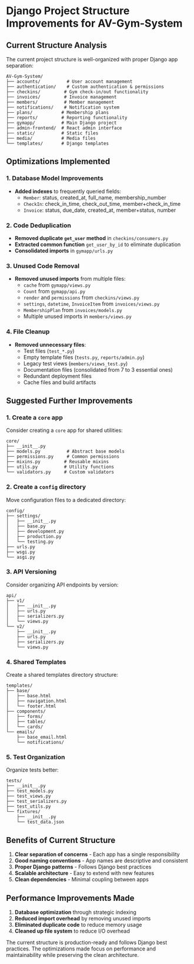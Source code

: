 # Django Project Structure Improvements for AV-Gym-System

## Current Structure Analysis

The current project structure is well-organized with proper Django app separation:

```
AV-Gym-System/
├── accounts/          # User account management
├── authentication/    # Custom authentication & permissions
├── checkins/         # Gym check-in/out functionality
├── invoices/         # Invoice management
├── members/          # Member management
├── notifications/    # Notification system
├── plans/           # Membership plans
├── reports/         # Reporting functionality
├── gymapp/          # Main Django project
├── admin-frontend/  # React admin interface
├── static/          # Static files
├── media/           # Media files
└── templates/       # Django templates
```

## Optimizations Implemented

### 1. Database Model Improvements
- **Added indexes** to frequently queried fields:
  - `Member`: status, created_at, full_name, membership_number
  - `CheckIn`: check_in_time, check_out_time, member+check_in_time
  - `Invoice`: status, due_date, created_at, member+status, number

### 2. Code Deduplication
- **Removed duplicate `get_user` method** in `checkins/consumers.py`
- **Extracted common function** `get_user_by_id` to eliminate duplication
- **Consolidated imports** in `gymapp/urls.py`

### 3. Unused Code Removal
- **Removed unused imports** from multiple files:
  - `cache` from `gymapp/views.py`
  - `Count` from `gymapp/api.py`
  - `render` and `permissions` from `checkins/views.py`
  - `settings`, `datetime`, `InvoiceItem` from `invoices/views.py`
  - `MembershipPlan` from `invoices/models.py`
  - Multiple unused imports in `members/views.py`

### 4. File Cleanup
- **Removed unnecessary files**:
  - Test files (`test_*.py`)
  - Empty template files (`tests.py`, `reports/admin.py`)
  - Legacy test views (`members/views_test.py`)
  - Documentation files (consolidated from 7 to 3 essential ones)
  - Redundant deployment files
  - Cache files and build artifacts

## Suggested Further Improvements

### 1. Create a `core` app
Consider creating a `core` app for shared utilities:
```
core/
├── __init__.py
├── models.py          # Abstract base models
├── permissions.py     # Common permissions
├── mixins.py         # Reusable mixins
├── utils.py          # Utility functions
└── validators.py     # Custom validators
```

### 2. Create a `config` directory
Move configuration files to a dedicated directory:
```
config/
├── settings/
│   ├── __init__.py
│   ├── base.py
│   ├── development.py
│   ├── production.py
│   └── testing.py
├── urls.py
├── wsgi.py
└── asgi.py
```

### 3. API Versioning
Consider organizing API endpoints by version:
```
api/
├── v1/
│   ├── __init__.py
│   ├── urls.py
│   ├── serializers.py
│   └── views.py
└── v2/
    ├── __init__.py
    ├── urls.py
    ├── serializers.py
    └── views.py
```

### 4. Shared Templates
Create a shared templates directory structure:
```
templates/
├── base/
│   ├── base.html
│   ├── navigation.html
│   └── footer.html
├── components/
│   ├── forms/
│   ├── tables/
│   └── cards/
└── emails/
    ├── base_email.html
    └── notifications/
```

### 5. Test Organization
Organize tests better:
```
tests/
├── __init__.py
├── test_models.py
├── test_views.py
├── test_serializers.py
├── test_utils.py
└── fixtures/
    ├── __init__.py
    └── test_data.json
```

## Benefits of Current Structure

1. **Clear separation of concerns** - Each app has a single responsibility
2. **Good naming conventions** - App names are descriptive and consistent
3. **Proper Django patterns** - Follows Django best practices
4. **Scalable architecture** - Easy to extend with new features
5. **Clean dependencies** - Minimal coupling between apps

## Performance Improvements Made

1. **Database optimization** through strategic indexing
2. **Reduced import overhead** by removing unused imports
3. **Eliminated duplicate code** to reduce memory usage
4. **Cleaned up file system** to reduce I/O overhead

The current structure is production-ready and follows Django best practices. The optimizations made focus on performance and maintainability while preserving the clean architecture.